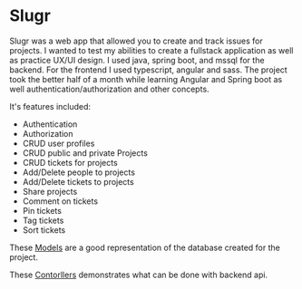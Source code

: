 # Slugr

Slugr was a web app that allowed you to create and track issues for projects. I wanted to test my abilities to create a fullstack application as well as practice UX/UI design. I used java, spring boot, and mssql for the backend. For the frontend I used typescript, angular and sass. The project took the better half of a month while learning Angular and Spring boot as well authentication/authorization and other concepts.

It's features included:
- Authentication
- Authorization
- CRUD user profiles
- CRUD public and private Projects
- CRUD tickets for projects
- Add/Delete people to projects
- Add/Delete tickets to projects
- Share projects
- Comment on tickets
- Pin tickets
- Tag tickets
- Sort tickets

These [Models](https://pages.github.com/](https://github.com/drkrunk/Portfolio/tree/master/Web/SlugrProject/SlugrServer/issuetracker/model)) are a good representation of the database created for the project.

These [Contorllers](https://github.com/drkrunk/Portfolio/tree/master/Web/SlugrProject/SlugrServer/issuetracker/controllers) demonstrates what can be done with backend api. 
